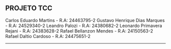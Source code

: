 ## PROJETO TCC

Carlos Eduardo Martins         - R.A: 24463795-2
Gustavo Henrique Dias Marques  - R.A: 24529340-2
Leandro Palozi                 - R.A: 24380682-2
Leonardo Primavera Rejani      - R.A: 24383628-2
Rafael Bellanzon Mendes        - R.A: 24150563-2
Rafael Daltio Cardoso          - R.A: 24475651-2
___________________________________________________
